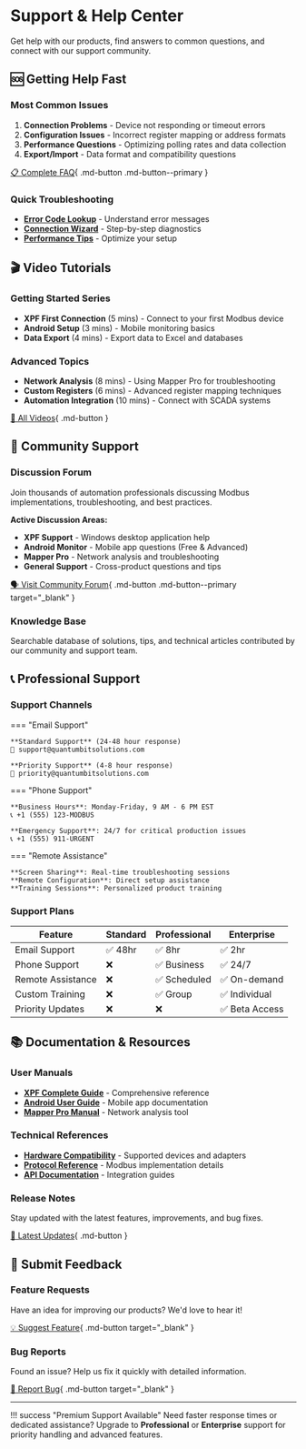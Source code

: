 # Support & Help Center

Get help with our products, find answers to common questions, and connect with our support community.

## 🆘 Getting Help Fast

### Most Common Issues
1. **Connection Problems** - Device not responding or timeout errors
2. **Configuration Issues** - Incorrect register mapping or address formats  
3. **Performance Questions** - Optimizing polling rates and data collection
4. **Export/Import** - Data format and compatibility questions

[📋 Complete FAQ](faq.md){ .md-button .md-button--primary }

### Quick Troubleshooting
- **[Error Code Lookup](../technical/error-codes.md)** - Understand error messages
- **[Connection Wizard](troubleshooting.md#connection-issues)** - Step-by-step diagnostics
- **[Performance Tips](troubleshooting.md#performance)** - Optimize your setup

## 🎬 Video Tutorials

### Getting Started Series
- **XPF First Connection** (5 mins) - Connect to your first Modbus device
- **Android Setup** (3 mins) - Mobile monitoring basics
- **Data Export** (4 mins) - Export data to Excel and databases

### Advanced Topics
- **Network Analysis** (8 mins) - Using Mapper Pro for troubleshooting
- **Custom Registers** (6 mins) - Advanced register mapping techniques
- **Automation Integration** (10 mins) - Connect with SCADA systems

[🎥 All Videos](videos.md){ .md-button }

## 💬 Community Support

### Discussion Forum
Join thousands of automation professionals discussing Modbus implementations, troubleshooting, and best practices.

**Active Discussion Areas:**
- **XPF Support** - Windows desktop application help
- **Android Monitor** - Mobile app questions (Free & Advanced)
- **Mapper Pro** - Network analysis and troubleshooting
- **General Support** - Cross-product questions and tips

[🗣️ Visit Community Forum](https://quantumbitsolutions.com/forums/){ .md-button .md-button--primary target="_blank" }

### Knowledge Base
Searchable database of solutions, tips, and technical articles contributed by our community and support team.

## 📞 Professional Support

### Support Channels

=== "Email Support"
    
    **Standard Support** (24-48 hour response)
    📧 support@quantumbitsolutions.com
    
    **Priority Support** (4-8 hour response)  
    📧 priority@quantumbitsolutions.com

=== "Phone Support"
    
    **Business Hours**: Monday-Friday, 9 AM - 6 PM EST
    📞 +1 (555) 123-MODBUS
    
    **Emergency Support**: 24/7 for critical production issues
    📞 +1 (555) 911-URGENT

=== "Remote Assistance"
    
    **Screen Sharing**: Real-time troubleshooting sessions
    **Remote Configuration**: Direct setup assistance
    **Training Sessions**: Personalized product training

### Support Plans

| Feature | Standard | Professional | Enterprise |
|---------|----------|-------------|------------|
| Email Support | ✅ 48hr | ✅ 8hr | ✅ 2hr |
| Phone Support | ❌ | ✅ Business | ✅ 24/7 |
| Remote Assistance | ❌ | ✅ Scheduled | ✅ On-demand |
| Custom Training | ❌ | ✅ Group | ✅ Individual |
| Priority Updates | ❌ | ❌ | ✅ Beta Access |

## 📚 Documentation & Resources

### User Manuals
- **[XPF Complete Guide](../products/xpf/user-guide.md)** - Comprehensive reference
- **[Android User Guide](../products/android/advanced-guide.md)** - Mobile app documentation
- **[Mapper Pro Manual](../products/mapper/user-manual.md)** - Network analysis tool

### Technical References  
- **[Hardware Compatibility](../technical/hardware.md)** - Supported devices and adapters
- **[Protocol Reference](../technical/addressing.md)** - Modbus implementation details
- **[API Documentation](../technical/import-export.md)** - Integration guides

### Release Notes
Stay updated with the latest features, improvements, and bug fixes.

[📝 Latest Updates](release-notes.md){ .md-button }

## 🔄 Submit Feedback

### Feature Requests
Have an idea for improving our products? We'd love to hear it!

[💡 Suggest Feature](https://quantumbitsolutions.com/feature-request/){ .md-button target="_blank" }

### Bug Reports
Found an issue? Help us fix it quickly with detailed information.

[🐛 Report Bug](https://quantumbitsolutions.com/bug-report/){ .md-button target="_blank" }

---

!!! success "Premium Support Available"
    Need faster response times or dedicated assistance? Upgrade to **Professional** or **Enterprise** support for priority handling and advanced features.